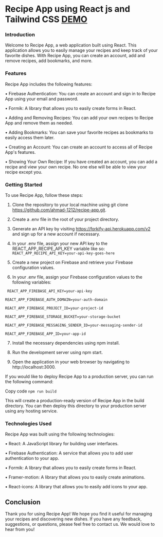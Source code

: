 # Recipe App using React js and Tailwind CSS [DEMO](https://recipe-app-38737.web.app/)

### Introduction
Welcome to Recipe App, a web application built using React. This application allows you to easily manage your recipes and keep track of your favorite dishes. With Recipe App, you can create an account, add and remove recipes, add bookmarks, and more.

### Features
Recipe App includes the following features:

&bull; Firebase Authentication: You can create an account and sign in to Recipe App using your email and password.<br>

&bull; Formik: A library that allows you to easily create forms in React.<br>

&bull; Adding and Removing Recipes: You can add your own recipes to Recipe App and remove them as needed.<br>

&bull; Adding Bookmarks: You can save your favorite recipes as bookmarks to easily access them later.<br>

&bull; Creating an Account: You can create an account to access all of Recipe App's features.<br>

&bull; Showing Your Own Recipe: If you have created an account, you can add a recipe and view your own recipe. No one else will be able to view your recipe except you.<br>


### Getting Started
To use Recipe App, follow these steps:


1. Clone the repository to your local machine using git clone https://github.com/ahmad-1212/recipe-app.git.
 
3. Create a .env file in the root of your project directory.

5. Generate an API key by visiting https://forkify-api.herokuapp.com/v2 and sign up for a new account if necessary.

7. In your .env file, assign your new API key to the REACT_APP_RECIPE_API_KEY variable like so:<br>
   ```REACT_APP_RECIPE_API_KEY=your-api-key-goes-here``` <br>
   
5. Create a new project on Firebase and retrieve your Firebase configuration values.

7. In your .env file, assign your Firebase configuration values to the following variables:

 ``` REACT_APP_FIREBASE_API_KEY=your-api-key```<br>
 
```REACT_APP_FIREBASE_AUTH_DOMAIN=your-auth-domain```<br>

```REACT_APP_FIREBASE_PROJECT_ID=your-project-id```<br>

```REACT_APP_FIREBASE_STORAGE_BUCKET=your-storage-bucket```<br>

```REACT_APP_FIREBASE_MESSAGING_SENDER_ID=your-messaging-sender-id```<br>

```REACT_APP_FIREBASE_APP_ID=your-app-id```<br>


7. Install the necessary dependencies using npm install.

9. Run the development server using npm start.

11. Open the application in your web browser by navigating to http://localhost:3000.



If you would like to deploy Recipe App to a production server, you can run the following command:


Copy code
`
npm run build `


This will create a production-ready version of Recipe App in the build directory. You can then deploy this directory to your production server using any hosting service.


### Technologies Used

Recipe App was built using the following technologies:


&bull; React: A JavaScript library for building user interfaces.<br>

&bull; Firebase Authentication: A service that allows you to add user authentication to your app.<br>

&bull; Formik: A library that allows you to easily create forms in React.<br>

&bull; Framer-motion: A library that allows you to easily create animations.<br>

&bull; React-icons: A library that allows you to easily add icons to your app.<br>



## Conclusion

Thank you for using Recipe App! We hope you find it useful for managing your recipes and discovering new dishes. If you have any feedback, suggestions, or questions, please feel free to contact us. We would love to hear from you!
